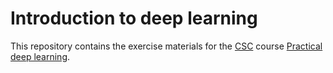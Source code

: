# Introduction to deep learning 

This repository contains the exercise materials for the [CSC](https://www.csc.fi/) course [Practical deep learning](https://ssl.eventilla.com/attend/bJbGW).
